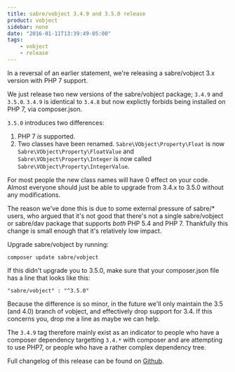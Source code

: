 ```yaml
---
title: sabre/vobject 3.4.9 and 3.5.0 release
product: vobject
sidebar: none
date: "2016-01-11T13:39:49-05:00"
tags:
    - vobject
    - release
---
```


In a reversal of an earlier statement, we're releasing a sabre/vobject 3.x
version with PHP 7 support.

We just release two new versions of the sabre/vobject package; `3.4.9` and
`3.5.0`.  `3.4.9` is identical to `3.4.8` but now explictly forbids being
installed on PHP 7, via composer.json.

`3.5.0` introduces two differences:

1. PHP 7 _is_ supported.
2. Two classes have been renamed. `Sabre\VObject\Property\Float` is now
   `Sabre\VObject\Property\FloatValue` and `Sabre\VObject\Property\Integer`
   is now called `Sabre\VObject\Property\IntegerValue`.

For most people the new class names will have 0 effect on your code. Almost
everyone should just be able to upgrade from 3.4.x to 3.5.0 without any
modifications.

The reason we've done this is due to some external pressure of sabre/* users,
who argued that it's not good that there's not a single sabre/vobject or sabre/dav
package that supports _both_ PHP 5.4 and PHP 7. Thankfully this change is small
enough that it's relatively low impact.

Upgrade sabre/vobject by running:

    composer update sabre/vobject

If this didn't upgrade you to 3.5.0, make sure that your composer.json file
has a line that looks like this:

    "sabre/vobject" : "^3.5.0"

Because the difference is so minor, in the future we'll only maintain the 3.5
(and 4.0) branch of vobject, and effectively drop support for 3.4. If this
concerns you, drop me a line as maybe we can help.

The `3.4.9` tag therefore mainly exist as an indicator to people who have a
composer dependency targetting `3.4.*` with composer and are attempting to
use PHP7, or people who have a rather complex dependency tree.

Full changelog of this release can be found on [Github][1].

[1]: https://github.com/fruux/sabre-vobject/blob/3.5.0/ChangeLog.md
